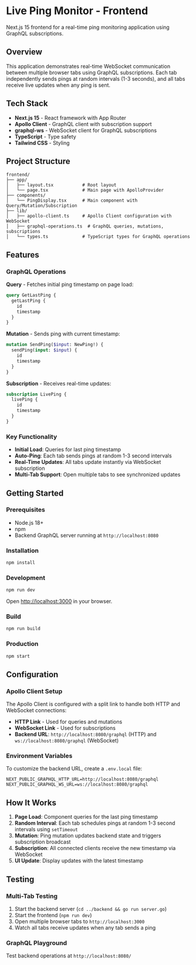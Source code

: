 # Live Ping Monitor - Frontend

Next.js 15 frontend for a real-time ping monitoring application using GraphQL subscriptions.

## Overview

This application demonstrates real-time WebSocket communication between multiple browser tabs using GraphQL subscriptions. Each tab independently sends pings at random intervals (1-3 seconds), and all tabs receive live updates when any ping is sent.

## Tech Stack

- **Next.js 15** - React framework with App Router
- **Apollo Client** - GraphQL client with subscription support
- **graphql-ws** - WebSocket client for GraphQL subscriptions
- **TypeScript** - Type safety
- **Tailwind CSS** - Styling

## Project Structure

```
frontend/
├── app/
│   ├── layout.tsx           # Root layout
│   └── page.tsx             # Main page with ApolloProvider
├── components/
│   └── PingDisplay.tsx      # Main component with Query/Mutation/Subscription
├── lib/
│   ├── apollo-client.ts     # Apollo Client configuration with WebSocket
│   ├── graphql-operations.ts  # GraphQL queries, mutations, subscriptions
│   └── types.ts             # TypeScript types for GraphQL operations
```

## Features

### GraphQL Operations

**Query** - Fetches initial ping timestamp on page load:
```graphql
query GetLastPing {
  getLastPing {
    id
    timestamp
  }
}
```

**Mutation** - Sends ping with current timestamp:
```graphql
mutation SendPing($input: NewPing!) {
  sendPing(input: $input) {
    id
    timestamp
  }
}
```

**Subscription** - Receives real-time updates:
```graphql
subscription LivePing {
  livePing {
    id
    timestamp
  }
}
```

### Key Functionality

- **Initial Load**: Queries for last ping timestamp
- **Auto-Ping**: Each tab sends pings at random 1-3 second intervals
- **Real-Time Updates**: All tabs update instantly via WebSocket subscription
- **Multi-Tab Support**: Open multiple tabs to see synchronized updates

## Getting Started

### Prerequisites

- Node.js 18+
- npm
- Backend GraphQL server running at `http://localhost:8080`

### Installation

```bash
npm install
```

### Development

```bash
npm run dev
```

Open [http://localhost:3000](http://localhost:3000) in your browser.

### Build

```bash
npm run build
```

### Production

```bash
npm start
```

## Configuration

### Apollo Client Setup

The Apollo Client is configured with a split link to handle both HTTP and WebSocket connections:

- **HTTP Link** - Used for queries and mutations
- **WebSocket Link** - Used for subscriptions
- **Backend URL**: `http://localhost:8080/graphql` (HTTP) and `ws://localhost:8080/graphql` (WebSocket)

### Environment Variables

To customize the backend URL, create a `.env.local` file:

```env
NEXT_PUBLIC_GRAPHQL_HTTP_URL=http://localhost:8080/graphql
NEXT_PUBLIC_GRAPHQL_WS_URL=ws://localhost:8080/graphql
```

## How It Works

1. **Page Load**: Component queries for the last ping timestamp
2. **Random Interval**: Each tab schedules pings at random 1-3 second intervals using `setTimeout`
3. **Mutation**: Ping mutation updates backend state and triggers subscription broadcast
4. **Subscription**: All connected clients receive the new timestamp via WebSocket
5. **UI Update**: Display updates with the latest timestamp

## Testing

### Multi-Tab Testing

1. Start the backend server (`cd ../backend && go run server.go`)
2. Start the frontend (`npm run dev`)
3. Open multiple browser tabs to `http://localhost:3000`
4. Watch all tabs receive updates when any tab sends a ping

### GraphQL Playground

Test backend operations at `http://localhost:8080/`
